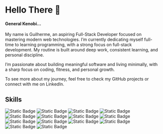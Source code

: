 # Hello There 👋 

<h4>General Kenobi...</h4>

<p>My name is Guilherme, an aspiring Full-Stack Developer focused on mastering modern web technologies. I’m currently dedicating myself full-time to learning programming, with a strong focus on full-stack development. My routine is built around deep work, consistent learning, and personal discipline.

I’m passionate about building meaningful software and living minimally, with a sharp focus on coding, fitness, and personal growth.

To see more about my journey, feel free to check my GitHub projects or connect with me on LinkedIn.</p>



          
          
          

<h2>Skills</h2>

![Static Badge](https://img.shields.io/badge/JAVASCRIPT-yellow?style=for-the-badge&logo=javascript&labelColor=black&color=black)
![Static Badge](https://img.shields.io/badge/TYPESCRIT-yellow?style=for-the-badge&logo=typescript&logoColor=white&labelColor=blue&color=blue)
![Static Badge](https://img.shields.io/badge/NODE.js-yellow?style=for-the-badge&logo=node.js&labelColor=black&color=black)
![Static Badge](https://img.shields.io/badge/HTML5-yellow?style=for-the-badge&logo=html5&logoColor=white&labelColor=orange&color=orange)
![Static Badge](https://img.shields.io/badge/react-white?style=for-the-badge&logo=react&logoColor=white&labelColor=black&color=black)
![Static Badge](https://img.shields.io/badge/CSS3-yellow?style=for-the-badge&logo=css3&logoColor=white&labelColor=blue&color=blue)
![Static Badge](https://img.shields.io/badge/GIT-white?style=for-the-badge&logo=git&logoColor=red&labelColor=black&color=black)
![Static Badge](https://img.shields.io/badge/MONGODB-white?style=for-the-badge&logo=mongodb&logoColor=green&labelColor=black&color=black)
![Static Badge](https://img.shields.io/badge/express-white?style=for-the-badge&logo=express&logoColor=white&labelColor=black&color=black)
![Static Badge](https://img.shields.io/badge/C-white?style=for-the-badge&logo=c&logoColor=white&labelColor=blue&color=blue)
![Static Badge](https://img.shields.io/badge/mysql-white?style=for-the-badge&logo=mysql&logoColor=white&labelColor=black&color=black)
![Static Badge](https://img.shields.io/badge/php-white?style=for-the-badge&logo=php&logoColor=white&labelColor=%23474A8A&color=%23474A8A)
![Static Badge](https://img.shields.io/badge/python-white?style=for-the-badge&logo=python&logoColor=white&labelColor=%234B8BBE&color=%234B8BBE)
![Static Badge](https://img.shields.io/badge/EJS-green?style=for-the-badge&logo=ejs&logoColor=white)









